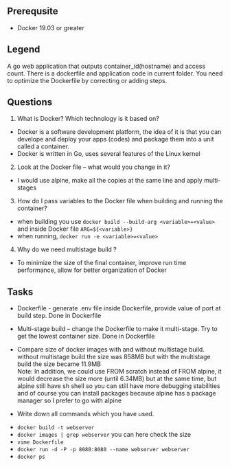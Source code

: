 ## Prerequsite

* Docker 19.03 or greater

## Legend

A go web application that outputs container_id(hostname) and access count.
There is a dockerfile and application code in current folder.
You need to optimize the Dockerfile by correcting or adding steps.

## Questions

1. What is Docker? Which technology is it based on?
- Docker is a software development platform, the idea of it is that you can develope and deploy your apps (codes) and package them into a unit called a container.
- Docker is written in Go, uses several features of the Linux kernel

2. Look at the Docker file – what would you change in it?
 - I would use alpine, make all the copies at the same line and apply multi-stages

3. How do I pass variables to the Docker file when building and running the container?
- when building you use `docker build --build-arg <variable>=<value>` and inside Docker file `ARG=${<variable>}`
- when running, `docker run -e <variable>=<value>`

4. Why do we need multistage build ?
- To minimize the size of the final container, improve run time performance, allow for better organization of Docker 

## Tasks

* Dockerfile - generate .env file inside Dockerfile, provide value of port at build step. Done in Dockerfile

* Multi-stage build – change the Dockerfile to make it multi-stage. Try to get the lowest container size. Done in Dockerfile

* Compare size of docker images with and without multistage build.<br />
without multistage build the size was 858MB but with the multistage build the size became 11.9MB <br />
Note: In addition, we could use FROM scratch instead of FROM alpine, it would decrease the size more (until  6.34MB) but at the same time, but alpine still have sh shell so you can still have more debugging stabilities and of course you can install packages because alpine has a package manager so I prefer to go with alpine <br />

* Write down all commands which you have used.
- `docker build -t webserver`
- `docker images | grep webserver`  you can here check the size
- `vime Dockerfile`
- `docker run -d -P -p 8080:8080 --name webserver webserver`
- `docker ps`
